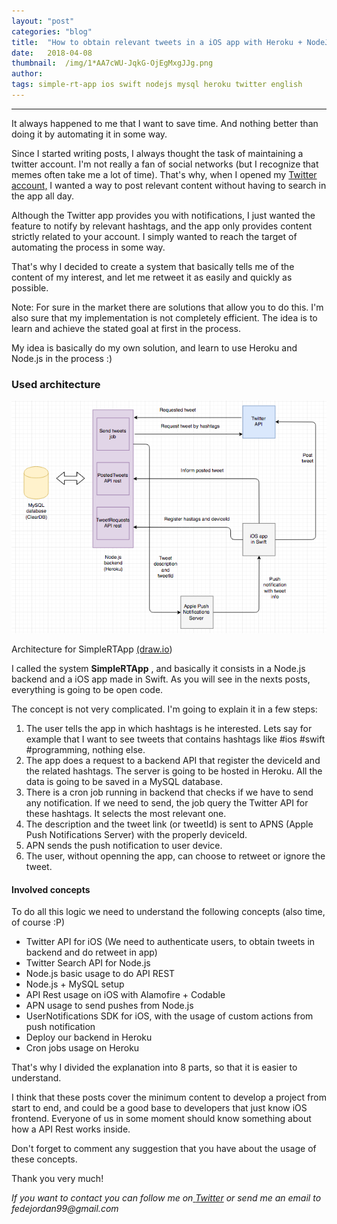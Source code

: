 ```yaml
---
layout:	"post"
categories:	"blog"
title:	"How to obtain relevant tweets in a iOS app with Heroku + NodeJS + Swift"
date:	2018-04-08
thumbnail:	/img/1*AA7cWU-JqkG-OjEgMxgJJg.png
author:	
tags: simple-rt-app ios swift nodejs mysql heroku twitter english
---
```


* * *

It always happened to me that I want to save time. And nothing better than
doing it by automating it in some way.

Since I started writing posts, I always thought the task of maintaining a
twitter account. I'm not really a fan of social networks (but I recognize that
memes often take me a lot of time). That's why, when I opened my [Twitter
account,](http://www.twitter.com/FedeJordan90) I wanted a way to post relevant
content without having to search in the app all day.

Although the Twitter app provides you with notifications, I just wanted the
feature to notify by relevant hashtags, and the app only provides content
strictly related to your account. I simply wanted to reach the target of
automating the process in some way.

That's why I decided to create a system that basically tells me of the content
of my interest, and let me retweet it as easily and quickly as possible.

Note: For sure in the market there are solutions that allow you to do this.
I'm also sure that my implementation is not completely efficient. The idea is
to learn and achieve the stated goal at first in the process.

My idea is basically do my own solution, and learn to use Heroku and Node.js
in the process :)

### Used architecture

![](/img/1*AA7cWU-JqkG-OjEgMxgJJg.png)

Architecture for SimpleRTApp [(draw.io](https://www.draw.io/))

I called the system **SimpleRTApp** , and basically it consists in a Node.js
backend and a iOS app made in Swift. As you will see in the nexts posts,
everything is going to be open code.

The concept is not very complicated. I'm going to explain it in a few steps:

  1. The user tells the app in which hashtags is he interested. Lets say for example that I want to see tweets that contains hashtags like #ios #swift #programming, nothing else.
  2. The app does a request to a backend API that register the deviceId and the related hashtags. The server is going to be hosted in Heroku. All the data is going to be saved in a MySQL database.
  3. There is a cron job running in backend that checks if we have to send any notification. If we need to send, the job query the Twitter API for these hashtags. It selects the most relevant one.
  4. The description and the tweet link (or tweetId) is sent to APNS (Apple Push Notifications Server) with the properly deviceId.
  5. APN sends the push notification to user device.
  6. The user, without openning the app, can choose to retweet or ignore the tweet.

#### Involved concepts

To do all this logic we need to understand the following concepts (also time,
of course :P)

  * Twitter API for iOS (We need to authenticate users, to obtain tweets in backend and do retweet in app)
  * Twitter Search API for Node.js
  * Node.js basic usage to do API REST
  * Node.js + MySQL setup
  * API Rest usage on iOS with Alamofire + Codable
  * APN usage to send pushes from Node.js
  * UserNotifications SDK for iOS, with the usage of custom actions from push notification
  * Deploy our backend in Heroku
  * Cron jobs usage on Heroku

That's why I divided the explanation into 8 parts, so that it is easier to
understand.

I think that these posts cover the minimum content to develop a project from
start to end, and could be a good base to developers that just know iOS
frontend. Everyone of us in some moment should know something about how a API
Rest works inside.

Don't forget to comment any suggestion that you have about the usage of these
concepts.

Thank you very much!

 _If you want to contact you can follow me on_[
_Twitter_](http://www.twitter.com/FedeJordan90) _or send me an email to
fedejordan99@gmail.com_

